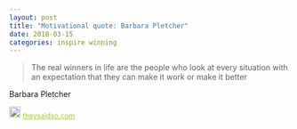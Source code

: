 ```yaml
---
layout: post
title: "Motivational quote: Barbara Pletcher"
date: 2018-03-15
categories: inspire winning
---
```

> The real winners in life are the people who look at every situation with an expectation that they can make it work or make it better

Barbara Pletcher

<span style="z-index:50;font-size:0.9em;"><img src="https://theysaidso.com/branding/theysaidso.png" height="20" width="20" alt="theysaidso.com"/><a href="https://theysaidso.com" title="Powered by quotes from theysaidso.com" style="color: #9fcc25; margin-left: 4px; vertical-align: middle;">theysaidso.com</a></span>
